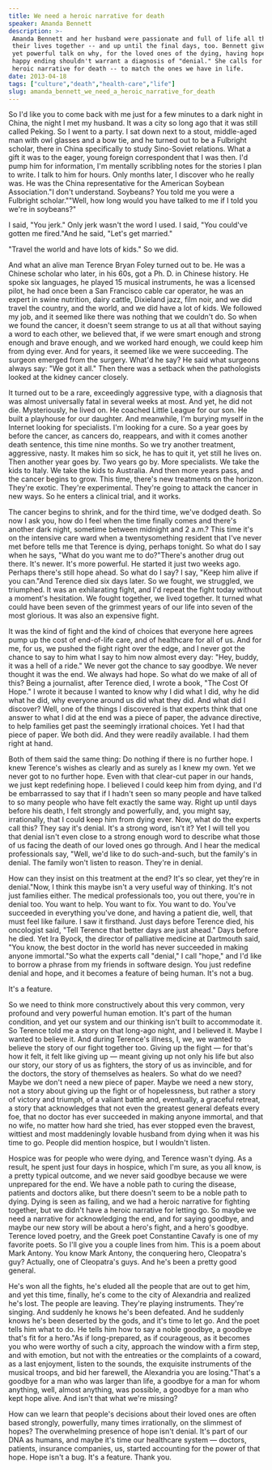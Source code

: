 ```yaml
---
title: We need a heroic narrative for death
speaker: Amanda Bennett
description: >-
 Amanda Bennett and her husband were passionate and full of life all throughout
 their lives together -- and up until the final days, too. Bennett gives a sweet
 yet powerful talk on why, for the loved ones of the dying, having hope for a
 happy ending shouldn't warrant a diagnosis of "denial." She calls for a more
 heroic narrative for death -- to match the ones we have in life.
date: 2013-04-18
tags: ["culture","death","health-care","life"]
slug: amanda_bennett_we_need_a_heroic_narrative_for_death
---
```


So I'd like you to come back with me just for a few minutes to a dark night in China, the
night I met my husband. It was a city so long ago that it was still called Peking. So I
went to a party. I sat down next to a stout, middle-aged man with owl glasses and a bow
tie, and he turned out to be a Fulbright scholar, there in China specifically to study
Sino-Soviet relations. What a gift it was to the eager, young foreign correspondent that I
was then. I'd pump him for information, I'm mentally scribbling notes for the stories I
plan to write. I talk to him for hours. Only months later, I discover who he really was. He
was the China representative for the American Soybean Association."I don't understand.
Soybeans? You told me you were a Fulbright scholar.""Well, how long would you have talked
to me if I told you we're in soybeans?"

I said, "You jerk." Only jerk wasn't the word I used. I said, "You could've gotten me
fired."And he said, "Let's get married." 

"Travel the world and have lots of kids." So we did.

And what an alive man Terence Bryan Foley turned out to be. He was a Chinese scholar who
later, in his 60s, got a Ph. D. in Chinese history. He spoke six languages, he played 15
musical instruments, he was a licensed pilot, he had once been a San Francisco cable car
operator, he was an expert in swine nutrition, dairy cattle, Dixieland jazz, film noir,
and we did travel the country, and the world, and we did have a lot of kids. We followed
my job, and it seemed like there was nothing that we couldn't do. So when we found the
cancer, it doesn't seem strange to us at all that without saying a word to each other, we
believed that, if we were smart enough and strong enough and brave enough, and we worked
hard enough, we could keep him from dying ever. And for years, it seemed like we were
succeeding. The surgeon emerged from the surgery. What'd he say? He said what surgeons
always say: "We got it all." Then there was a setback when the pathologists looked at the
kidney cancer closely.

It turned out to be a rare, exceedingly aggressive type, with a diagnosis that was almost
universally fatal in several weeks at most. And yet, he did not die. Mysteriously, he
lived on. He coached Little League for our son. He built a playhouse for our daughter. And
meanwhile, I'm burying myself in the Internet looking for specialists. I'm looking for a
cure. So a year goes by before the cancer, as cancers do, reappears, and with it comes
another death sentence, this time nine months. So we try another treatment, aggressive,
nasty. It makes him so sick, he has to quit it, yet still he lives on. Then another year
goes by. Two years go by. More specialists. We take the kids to Italy. We take the kids to
Australia. And then more years pass, and the cancer begins to grow. This time, there's new
treatments on the horizon. They're exotic. They're experimental. They're going to attack
the cancer in new ways. So he enters a clinical trial, and it works.

The cancer begins to shrink, and for the third time, we've dodged death. So now I ask you,
how do I feel when the time finally comes and there's another dark night, sometime between
midnight and 2 a.m.? This time it's on the intensive care ward when a twentysomething
resident that I've never met before tells me that Terence is dying, perhaps tonight. So
what do I say when he says, "What do you want me to do?"There's another drug out there.
It's newer. It's more powerful. He started it just two weeks ago. Perhaps there's still
hope ahead. So what do I say? I say, "Keep him alive if you can."And Terence died six days
later. So we fought, we struggled, we triumphed. It was an exhilarating fight, and I'd
repeat the fight today without a moment's hesitation. We fought together, we lived
together. It turned what could have been seven of the grimmest years of our life into
seven of the most glorious. It was also an expensive fight.

It was the kind of fight and the kind of choices that everyone here agrees pump up the
cost of end-of-life care, and of healthcare for all of us. And for me, for us, we pushed
the fight right over the edge, and I never got the chance to say to him what I say to him
now almost every day: "Hey, buddy, it was a hell of a ride." We never got the chance to
say goodbye. We never thought it was the end. We always had hope. So what do we make of all
of this? Being a journalist, after Terence died, I wrote a book, "The Cost Of Hope." I
wrote it because I wanted to know why I did what I did, why he did what he did, why
everyone around us did what they did. And what did I discover? Well, one of the things I
discovered is that experts think that one answer to what I did at the end was a piece of
paper, the advance directive, to help families get past the seemingly irrational choices.
Yet I had that piece of paper. We both did. And they were readily available. I had them
right at hand.

Both of them said the same thing: Do nothing if there is no further hope. I knew Terence's
wishes as clearly and as surely as I knew my own. Yet we never got to no further hope. Even
with that clear-cut paper in our hands, we just kept redefining hope. I believed I could
keep him from dying, and I'd be embarrassed to say that if I hadn't seen so many people
and have talked to so many people who have felt exactly the same way. Right up until days
before his death, I felt strongly and powerfully, and, you might say, irrationally, that I
could keep him from dying ever. Now, what do the experts call this? They say it's denial.
It's a strong word, isn't it? Yet I will tell you that denial isn't even close to a strong
enough word to describe what those of us facing the death of our loved ones go through. And
I hear the medical professionals say, "Well, we'd like to do such-and-such, but the
family's in denial. The family won't listen to reason. They're in denial.

How can they insist on this treatment at the end? It's so clear, yet they're in
denial."Now, I think this maybe isn't a very useful way of thinking. It's not just
families either. The medical professionals too, you out there, you're in denial too. You
want to help. You want to fix. You want to do. You've succeeded in everything you've done,
and having a patient die, well, that must feel like failure. I saw it firsthand. Just days
before Terence died, his oncologist said, "Tell Terence that better days are just ahead."
Days before he died. Yet Ira Byock, the director of palliative medicine at Dartmouth said,
"You know, the best doctor in the world has never succeeded in making anyone immortal."So
what the experts call "denial," I call "hope," and I'd like to borrow a phrase from my
friends in software design. You just redefine denial and hope, and it becomes a feature of
being human. It's not a bug.

It's a feature.

So we need to think more constructively about this very common, very profound and very
powerful human emotion. It's part of the human condition, and yet our system and our
thinking isn't built to accommodate it. So Terence told me a story on that long-ago night,
and I believed it. Maybe I wanted to believe it. And during Terence's illness, I, we, we
wanted to believe the story of our fight together too. Giving up the fight — for that's
how it felt, it felt like giving up — meant giving up not only his life but also our
story, our story of us as fighters, the story of us as invincible, and for the doctors,
the story of themselves as healers. So what do we need? Maybe we don't need a new piece of
paper. Maybe we need a new story, not a story about giving up the fight or of
hopelessness, but rather a story of victory and triumph, of a valiant battle and,
eventually, a graceful retreat, a story that acknowledges that not even the greatest
general defeats every foe, that no doctor has ever succeeded in making anyone immortal,
and that no wife, no matter how hard she tried, has ever stopped even the bravest,
wittiest and most maddeningly lovable husband from dying when it was his time to go. People
did mention hospice, but I wouldn't listen.

Hospice was for people who were dying, and Terence wasn't dying. As a result, he spent
just four days in hospice, which I'm sure, as you all know, is a pretty typical outcome,
and we never said goodbye because we were unprepared for the end. We have a noble path to
curing the disease, patients and doctors alike, but there doesn't seem to be a noble path
to dying. Dying is seen as failing, and we had a heroic narrative for fighting together,
but we didn't have a heroic narrative for letting go. So maybe we need a narrative for
acknowledging the end, and for saying goodbye, and maybe our new story will be about a
hero's fight, and a hero's goodbye. Terence loved poetry, and the Greek poet Constantine
Cavafy is one of my favorite poets. So I'll give you a couple lines from him. This is a
poem about Mark Antony. You know Mark Antony, the conquering hero, Cleopatra's guy?
Actually, one of Cleopatra's guys. And he's been a pretty good general.

He's won all the fights, he's eluded all the people that are out to get him, and yet this
time, finally, he's come to the city of Alexandria and realized he's lost. The people are
leaving. They're playing instruments. They're singing. And suddenly he knows he's been
defeated. And he suddenly knows he's been deserted by the gods, and it's time to let go.
And the poet tells him what to do. He tells him how to say a noble goodbye, a goodbye
that's fit for a hero."As if long-prepared, as if courageous, as it becomes you who were
worthy of such a city, approach the window with a firm step, and with emotion, but not
with the entreaties or the complaints of a coward, as a last enjoyment, listen to the
sounds, the exquisite instruments of the musical troops, and bid her farewell, the
Alexandria you are losing."That's a goodbye for a man who was larger than life, a goodbye
for a man for whom anything, well, almost anything, was possible, a goodbye for a man who
kept hope alive. And isn't that what we're missing?

How can we learn that people's decisions about their loved ones are often based strongly,
powerfully, many times irrationally, on the slimmest of hopes? The overwhelming presence
of hope isn't denial. It's part of our DNA as humans, and maybe it's time our healthcare
system — doctors, patients, insurance companies, us, started accounting for the power of
that hope. Hope isn't a bug. It's a feature. Thank you.

<!--
ad_duration=3.33
event="TEDMED 2013"
external_start_time=0
intro_duration=11.82
is_subtitle_required="False"
is_talk_featured="True"
language="en"
language_swap="False"
native_language="en"
number_of_related_talks=6
number_of_speakers=1
number_of_subtitled_videos=24
number_of_tags=4
number_of_talk_download_languages=24
number_of_talk_more_resources=0
number_of_talk_recommendations=0
number_of_talks_take_actions=0
post_ad_duration=0.83
published_timestamp="2013-10-15 15:00:02"
recording_date="2013-04-18"
speaker_description="Journalist"
speaker_is_published=1
speaker_name="Amanda Bennett"
talk_name="We need a heroic narrative for death"
talks_tags=["culture","death","health-care","life"]
url_audio="https://download.ted.com/talks/AmandaBennett_2013P.mp3?apikey=acme-roadrunner"
url_photo_speaker="https://pe.tedcdn.com/images/ted/d80680551d93623d3544ab2621adbc2297c7ec18_254x191.jpg"
url_photo_talk="https://s3.amazonaws.com/talkstar-photos/uploads/cbba40d9-b425-4144-9c2e-38f53085417d/AmandaBennett_2013P-embed.jpg"
url_webpage="https://www.ted.com/talks/amanda_bennett_we_need_a_heroic_narrative_for_death"
video_type_name="TED Stage Talk"
-->